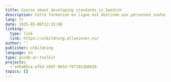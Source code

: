 ```yaml
---
title: Course about developing standards in Swedish
description: Cette formation en ligne est destinée aux personnes souhaitant apprendre à travailler avec la normalisation en tant que représentant des utilisateurs de produits et de services. La formation est disponible en format texte ou vidéo, avec des options de lecture à haute voix et de réglage de la vitesse. Elle couvre des sujets tels que l'importance de la normalisation, ce qu'est une norme, les efforts de normalisation en Suède et dans le monde, et le rôle d'un représentant des utilisateurs dans les processus de normalisation.
lang: fr
date: 2025-05-06T12:31:00
linking:
  type: link
  link: https://utbildning.allavinner.nu/
author: ''
publisher: utbildning
language: en
type: guide-or-toolkit
projects:
  - e45a05ce-efb3-449f-965d-f671911b6626
topics: []
---
```


